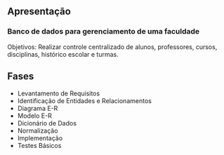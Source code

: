 ## Apresentação

### Banco de dados para gerenciamento de uma faculdade

Objetivos: Realizar controle centralizado de alunos, professores, cursos, disciplinas, histórico escolar e turmas.

## Fases

- Levantamento de Requisitos
- Identificação de Entidades e Relacionamentos
- Diagrama E-R
- Modelo E-R
- Dicionário de Dados
- Normalização
- Implementação
- Testes Básicos
